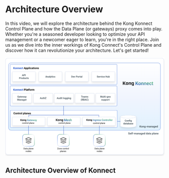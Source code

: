 # Architecture Overview

In this video, we will explore the architecture behind the Kong Konnect Control Plane and how the Data Plane (or gateways) proxy comes into play. Whether you're a seasoned developer looking to optimize your API management or a newcomer eager to learn, you're in the right place. Join us as we dive into the inner workings of Kong Connect's Control Plane and discover how it can revolutionize your architecture. Let's get started!


![Konnect Arch](../images/konnect-arch.png)

## Architecture Overview of Konnect

<!---
[![Architecture Overview](./images/overview.png)](https://youtu.be/ "Architecture Overview")
-->